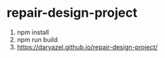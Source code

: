 # repair-design-project
1. npm install
2. npm run build
3. https://daryazel.github.io/repair-design-project/
